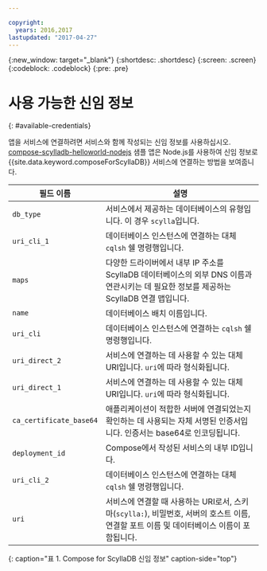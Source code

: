 ```yaml
---

copyright:
  years: 2016,2017
lastupdated: "2017-04-27"
---
```


{:new_window: target="_blank"}
{:shortdesc: .shortdesc}
{:screen: .screen}
{:codeblock: .codeblock}
{:pre: .pre}

# 사용 가능한 신임 정보
{: #available-credentials}

앱을 서비스에 연결하려면 서비스와 함께 작성되는 신임 정보를 사용하십시오. [compose-scylladb-helloworld-nodejs](https://github.com/IBM-Bluemix/compose-scylladb-helloworld-nodejs) 샘플 앱은 Node.js를 사용하여 신임 정보로 {{site.data.keyword.composeForScyllaDB}} 서비스에 연결하는 방법을 보여줍니다. 

필드 이름 |설명
----------|-----------
`db_type`|서비스에서 제공하는 데이터베이스의 유형입니다. 이 경우 `scylla`입니다.
`uri_cli_1`|데이터베이스 인스턴스에 연결하는 대체 `cqlsh` 쉘 명령행입니다.
`maps`|다양한 드라이버에서 내부 IP 주소를 ScyllaDB 데이터베이스의 외부 DNS 이름과 연관시키는 데 필요한 정보를 제공하는 ScyllaDB 연결 맵입니다.
`name`|데이터베이스 배치 이름입니다.
`uri_cli`|데이터베이스 인스턴스에 연결하는 `cqlsh` 쉘 명령행입니다.
`uri_direct_2`|서비스에 연결하는 데 사용할 수 있는 대체 URI입니다. `uri`에 따라 형식화됩니다.
`uri_direct_1`|서비스에 연결하는 데 사용할 수 있는 대체 URI입니다. `uri`에 따라 형식화됩니다.
`ca_certificate_base64`|애플리케이션이 적합한 서버에 연결되었는지 확인하는 데 사용되는 자체 서명된 인증서입니다. 인증서는 base64로 인코딩됩니다.
`deployment_id`|Compose에서 작성된 서비스의 내부 ID입니다.
`uri_cli_2`|데이터베이스 인스턴스에 연결하는 대체 `cqlsh` 쉘 명령행입니다.
`uri`|서비스에 연결할 때 사용하는 URI로서, 스키마(`scylla:`), 비밀번호, 서버의 호스트 이름, 연결할 포트 이름 및 데이터베이스 이름이 포함됩니다.
{: caption="표 1. Compose for ScyllaDB 신임 정보" caption-side="top"}
